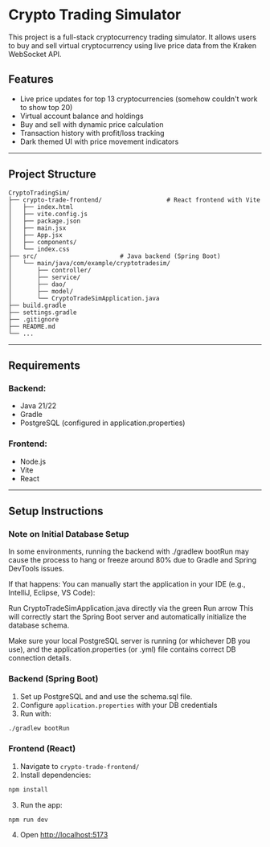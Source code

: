 # Crypto Trading Simulator

This project is a full-stack cryptocurrency trading simulator. It allows users to buy and sell virtual cryptocurrency using live price data from the Kraken WebSocket API.

## Features

* Live price updates for top 13 cryptocurrencies (somehow couldn't work to show top 20)
* Virtual account balance and holdings
* Buy and sell with dynamic price calculation
* Transaction history with profit/loss tracking
* Dark themed UI with price movement indicators

---

## Project Structure

```
CryptoTradingSim/
├── crypto-trade-frontend/                  # React frontend with Vite
│   ├── index.html
│   ├── vite.config.js
│   ├── package.json
│   ├── main.jsx
│   ├── App.jsx
│   ├── components/
│   └── index.css
├── src/                       # Java backend (Spring Boot)
│   └── main/java/com/example/cryptotradesim/
│       ├── controller/
│       ├── service/
│       ├── dao/
│       ├── model/
│       └── CryptoTradeSimApplication.java
├── build.gradle
├── settings.gradle
├── .gitignore
├── README.md
└── ...
```

---

## Requirements

### Backend:

* Java 21/22
* Gradle
* PostgreSQL (configured in application.properties)

### Frontend:

* Node.js
* Vite
* React

---

## Setup Instructions

### Note on Initial Database Setup
In some environments, running the backend with ./gradlew bootRun may cause the process to hang or freeze around 80% due to Gradle and Spring DevTools issues.

If that happens:
You can manually start the application in your IDE (e.g., IntelliJ, Eclipse, VS Code):

Run CryptoTradeSimApplication.java directly via the green Run arrow
This will correctly start the Spring Boot server and automatically initialize the database schema.

Make sure your local PostgreSQL server is running (or whichever DB you use), and the application.properties (or .yml) file contains correct DB connection details.

### Backend (Spring Boot)

1. Set up PostgreSQL and and use the schema.sql file.
2. Configure `application.properties` with your DB credentials
3. Run with:

```bash
./gradlew bootRun
```

### Frontend (React)

1. Navigate to `crypto-trade-frontend/`
2. Install dependencies:

```bash
npm install
```

3. Run the app:

```bash
npm run dev
```

4. Open [http://localhost:5173](http://localhost:5173)


